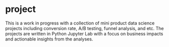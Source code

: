 # project
This is a work in progress with a collection of mini product data science projects including conversion rate, A/B testing, funnel analysis, and etc. The projects are written in Python Jupyter Lab with a focus on business impacts and actionable insights from the analyses.